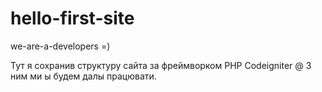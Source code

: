 # hello-first-site
we-are-a-developers =)

Тут я сохранив структуру сайта за фреймворком PHP Codeigniter @
З ним ми ы будем далы працювати.
